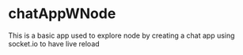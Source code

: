 # chatAppWNode
This is a basic app used to explore node by creating a chat app using socket.io to have live reload